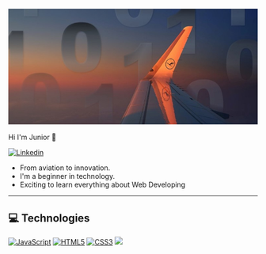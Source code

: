 <p align="center">
  <img src="git1.jpg">
</p

# Hi I'm Junior 👋

[![Linkedin](https://img.shields.io/badge/Linkedin-blue?style=for-the-badge&logo=Linkedin&labelColor=bluehttps://github.com/JuniorMacedo91)](https://www.linkedin.com/in/osmar-m-436190138/)

- From aviation to innovation. 
- I'm a beginner in technology. 
- Exciting to learn everything about Web Developing
<hr>

## 💻 Technologies


[![JavaScript](https://img.shields.io/badge/-JavaScript-black?style=flat&logo=javascript&link=https://github.com/BRdhanani)](https://github.com/BRdhanani)
[![HTML5](https://img.shields.io/badge/-HTML5-E34F26?style=flat&logo=html5&logoColor=white&link=https://github.com/BRdhanani)](https://github.com/BRdhanani) 
[![CSS3](https://img.shields.io/badge/-CSS3-1572B6?style=flat&logo=css3&link=https://github.com/BRdhanani)](https://github.com/BRdhanani)
<img src="https://img.shields.io/badge/-Python-black?style=flat&logo=python&logoColor=white">

<!--
**JuniorMacedo91/JuniorMacedo91** is a ✨ _special_ ✨ repository because its `README.md` (this file) appears on your GitHub profile.
